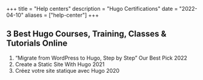 +++
title = "Help centers"
description = "Hugo Certifications"
date = "2022-04-10"
aliases = ["help-center"]
+++

## 3 Best Hugo Courses, Training, Classes & Tutorials Online

1. “Migrate from WordPress to Hugo, Step by Step” Our Best Pick 2022
2. Create a Static Site With Hugo 2021
3. Créez votre site statique avec Hugo 2020
